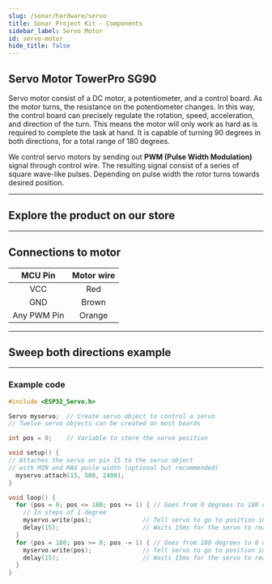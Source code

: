 ```yaml
---
slug: /sonar/hardware/servo
title: Sonar Project Kit - Components
sidebar_label: Servo Motor
id: servo-motor
hide_title: false
---
```


## Servo Motor TowerPro SG90
Servo motor consist of a DC motor, a potentiometer, and a control board. As the motor turns, the resistance on the potentiometer changes. In this way, the control board can precisely regulate the rotation, speed, acceleration, and direction of the turn. This means the motor will only work as hard as is required to complete the task at hand. It is capable of turning 90 degrees in both directions, for a total range of 180 degrees.

<CenteredImage src="/img/sonar-project/microservo.png" alt="Image of Micro Servo Motor" caption="Servo Motor TowerPro SG90" width="600px"/>


We control servo motors by sending out **PWM (Pulse Width Modulation)** signal through control wire. The resulting signal consist of a series of square wave-like pulses. Depending on pulse width the rotor turns towards desired position.

---

## Explore the product on our store

<QuickLink 
  title="Servo motor TowerPro SG90" description="101246"
  url="https://soldered.com/product/servo-motor-towerpro-sg90/"
  image="/img/sonar-project/microservo.png" 
/>

---

## Connections to motor

| MCU Pin | Motor wire | 
|:---:|:---:|
| VCC | Red |
| GND | Brown |
| Any PWM Pin | Orange |

---

## Sweep both directions example


<ReactPlayer src='../../../videos/sonar-project/servo-demo.mp4' width='100%' height='auto' muted='true' autoPlay='true' loop='true'/>

---

### Example code

```cpp
#include <ESP32_Servo.h>

Servo myservo;  // Create servo object to control a servo
// Twelve servo objects can be created on most boards

int pos = 0;    // Variable to store the servo position

void setup() {
// Attaches the servo on pin 15 to the servo object
// with MIN and MAX pusle width (optional but recommended)
  myservo.attach(15, 500, 2400);   
}

void loop() {
  for (pos = 0; pos <= 180; pos += 1) { // Goes from 0 degrees to 180 degrees
    // In steps of 1 degree
    myservo.write(pos);              // Tell servo to go to position in variable 'pos'
    delay(15);                       // Waits 15ms for the servo to reach the position
  }
  for (pos = 180; pos >= 0; pos -= 1) { // Goes from 180 degrees to 0 degrees
    myservo.write(pos);              // Tell servo to go to position in variable 'pos'
    delay(15);                       // Waits 15ms for the servo to reach the position
  }
}
```
